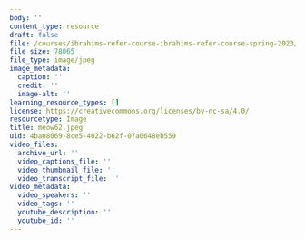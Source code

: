 ```yaml
---
body: ''
content_type: resource
draft: false
file: /courses/ibrahims-refer-course-ibrahims-refer-course-spring-2023/meow62.jpeg
file_size: 78065
file_type: image/jpeg
image_metadata:
  caption: ''
  credit: ''
  image-alt: ''
learning_resource_types: []
license: https://creativecommons.org/licenses/by-nc-sa/4.0/
resourcetype: Image
title: meow62.jpeg
uid: 4ba08069-8ce5-4022-b62f-07a0648eb559
video_files:
  archive_url: ''
  video_captions_file: ''
  video_thumbnail_file: ''
  video_transcript_file: ''
video_metadata:
  video_speakers: ''
  video_tags: ''
  youtube_description: ''
  youtube_id: ''
---
```

